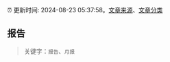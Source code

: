 :alarm_clock: 更新时间: 2024-08-23 05:37:58。[文章来源](/README.md)、[文章分类](/TAGS.md)

## 报告


> 关键字：`报告`、`月报`



